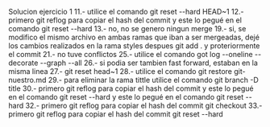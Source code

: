 Solucion ejercicio 1
11.- utilice el comando git reset --hard HEAD~1 
12.- primero git reflog para copiar el hash del commit y este lo pegué en el comando git reset --hard <hash>
13.- no, no se genero ningun merge
19.- si, se modifico el mismo archivo en ambas ramas que iban a ser mergeadas, dejé los cambios realizados en la rama styles
despues git add . y proteriormente el commit
21.- no tuve conflictos
25.- utilice el comando got log --oneline --decorate --graph --all
26.- si podia ser tambien fast forward, estaban en la misma linea
27.- git reset head~1
28.- utilice el comando git restore git-nuestro.md
29.- para eliminar la rama tittle utilice el comando git branch -D title
30.- primero git reflog para copiar el hash del commit y este lo pegué en el comando git reset --hard <hash> y este lo pegué en el comando git reset --hard <hash>
32.- primero git reflog para copiar el hash del commit git checkout <hash>
33.- primero git reflog para copiar el hash del commit git reset --hard <hash>
